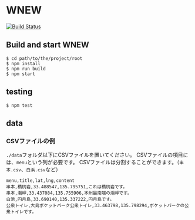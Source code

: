 # WNEW

[![Build Status](https://travis-ci.org/wakayama-hacker/wnew.svg?branch=master)](https://travis-ci.org/wakayama-hacker/wnew)

## Build and start WNEW

```
$ cd path/to/the/project/root
$ npm install
$ npm run build
$ npm start
```

## testing

```
$ npm test
```

## data

### CSVファイルの例

`./data`フォルダ以下にCSVファイルを置いてください。
CSVファイルの項目には、`menu`という列が必要です。
CSVファイルは分割することができます。（`串本.csv`、`白浜.csv`など）

```
menu,title,lat,lng,content
串本,橋杭岩,33.488547,135.795751,これは橋杭岩です。
串本,潮岬,33.437084,135.755906,本州最南端の潮岬です。
白浜,円月島,33.690140,135.337222,円月島です。
公衆トイレ,大島ポケットパーク公衆トイレ,33.463798,135.798294,ポケットパークの公衆トイレです。
```
